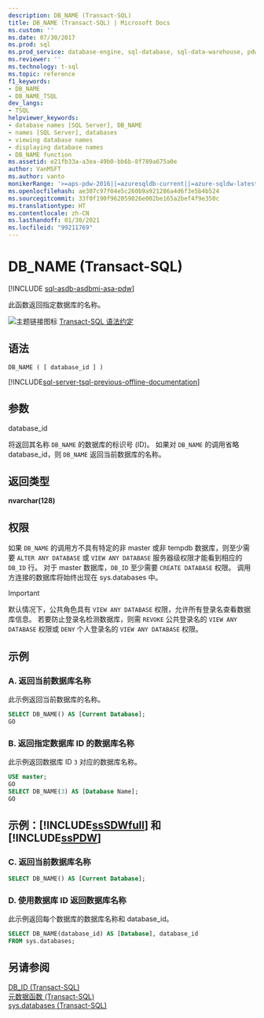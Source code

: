```yaml
---
description: DB_NAME (Transact-SQL)
title: DB_NAME (Transact-SQL) | Microsoft Docs
ms.custom: ''
ms.date: 07/30/2017
ms.prod: sql
ms.prod_service: database-engine, sql-database, sql-data-warehouse, pdw
ms.reviewer: ''
ms.technology: t-sql
ms.topic: reference
f1_keywords:
- DB_NAME
- DB_NAME_TSQL
dev_langs:
- TSQL
helpviewer_keywords:
- database names [SQL Server], DB_NAME
- names [SQL Server], databases
- viewing database names
- displaying database names
- DB_NAME function
ms.assetid: e21fb33a-a3ea-49b0-bb6b-8f789a675a0e
author: VanMSFT
ms.author: vanto
monikerRange: '>=aps-pdw-2016||=azuresqldb-current||=azure-sqldw-latest||>=sql-server-2016||>=sql-server-linux-2017||=azuresqldb-mi-current'
ms.openlocfilehash: ae307c97f04e5c260b9a921286a4d6f3e5b4b524
ms.sourcegitcommit: 33f0f190f962059826e002be165a2bef4f9e350c
ms.translationtype: HT
ms.contentlocale: zh-CN
ms.lasthandoff: 01/30/2021
ms.locfileid: "99211769"
---
```

# <a name="db_name-transact-sql"></a>DB_NAME (Transact-SQL)
[!INCLUDE [sql-asdb-asdbmi-asa-pdw](../../includes/applies-to-version/sql-asdb-asdbmi-asa-pdw.md)]

此函数返回指定数据库的名称。
  
![主题链接图标](../../database-engine/configure-windows/media/topic-link.gif "“主题链接”图标") [Transact-SQL 语法约定](../../t-sql/language-elements/transact-sql-syntax-conventions-transact-sql.md)
  
## <a name="syntax"></a>语法  
  
```syntaxsql
DB_NAME ( [ database_id ] )  
```  
  
[!INCLUDE[sql-server-tsql-previous-offline-documentation](../../includes/sql-server-tsql-previous-offline-documentation.md)]

## <a name="arguments"></a>参数
database_id  

将返回其名称 `DB_NAME` 的数据库的标识号 (ID)。 如果对 `DB_NAME` 的调用省略 database_id，则 `DB_NAME` 返回当前数据库的名称。
  
## <a name="return-types"></a>返回类型
**nvarchar(128)**
  
## <a name="permissions"></a>权限  

如果 `DB_NAME` 的调用方不具有特定的非 master 或非 tempdb 数据库，则至少需要 `ALTER ANY DATABASE` 或 `VIEW ANY DATABASE` 服务器级权限才能看到相应的 `DB_ID` 行。 对于 master 数据库，`DB_ID` 至少需要 `CREATE DATABASE` 权限。 调用方连接的数据库将始终出现在 sys.databases 中。
  
> [!IMPORTANT]  
>  默认情况下，公共角色具有 `VIEW ANY DATABASE` 权限，允许所有登录名查看数据库信息。 若要防止登录名检测数据库，则需 `REVOKE` 公共登录名的 `VIEW ANY DATABASE` 权限或 `DENY` 个人登录名的 `VIEW ANY DATABASE` 权限。
  
## <a name="examples"></a>示例  
  
### <a name="a-returning-the-current-database-name"></a>A. 返回当前数据库名称  
此示例返回当前数据库的名称。
  
```sql
SELECT DB_NAME() AS [Current Database];  
GO  
```  
  
### <a name="b-returning-the-database-name-of-a-specified-database-id"></a>B. 返回指定数据库 ID 的数据库名称  
此示例返回数据库 ID `3` 对应的数据库名称。
  
```sql
USE master;  
GO  
SELECT DB_NAME(3) AS [Database Name];  
GO  
```  
  
## <a name="examples-sssdwfull-and-sspdw"></a>示例：[!INCLUDE[ssSDWfull](../../includes/sssdwfull-md.md)] 和 [!INCLUDE[ssPDW](../../includes/sspdw-md.md)]  
  
### <a name="c-return-the-current-database-name"></a>C. 返回当前数据库名称  
  
```sql
SELECT DB_NAME() AS [Current Database];  
```  
  
### <a name="d-return-the-name-of-a-database-by-using-the-database-id"></a>D. 使用数据库 ID 返回数据库名称  
此示例返回每个数据库的数据库名称和 database_id。
  
```sql
SELECT DB_NAME(database_id) AS [Database], database_id  
FROM sys.databases;  
```  
  
## <a name="see-also"></a>另请参阅
[DB_ID (Transact-SQL)](../../t-sql/functions/db-id-transact-sql.md)  
[元数据函数 (Transact-SQL)](../../t-sql/functions/metadata-functions-transact-sql.md)  
[sys.databases (Transact-SQL)](../../relational-databases/system-catalog-views/sys-databases-transact-sql.md)
  
  

